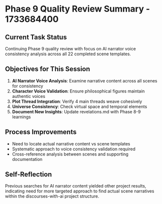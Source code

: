 # Phase 9 Quality Review Summary - 1733684400

## Current Task Status
Continuing Phase 9 quality review with focus on AI narrator voice consistency analysis across all 22 completed scene templates.

## Objectives for This Session
1. **AI Narrator Voice Analysis**: Examine narrative content across all scenes for consistency
2. **Character Voice Validation**: Ensure philosophical figures maintain authentic voices 
3. **Plot Thread Integration**: Verify 4 main threads weave cohesively
4. **Universe Consistency**: Check virtual space and temporal elements
5. **Document New Insights**: Update revelations.md with Phase 8-9 learnings

## Process Improvements
- Need to locate actual narrative content vs scene templates
- Systematic approach to voice consistency validation required
- Cross-reference analysis between scenes and supporting documentation

## Self-Reflection
Previous searches for AI narrator content yielded other project results, indicating need for more targeted approach to find actual scene narratives within the discourses-with-ai project structure.
